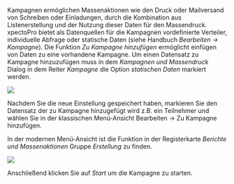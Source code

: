 Kampagnen ermöglichen Massenaktionen wie den Druck oder Mailversand von Schreiben oder Einladungen, durch die Kombination aus Listenerstellung und der Nutzung dieser Daten für den Massendruck. 
xpectoPro bietet als Datenquellen für die Kampagnen vordefinierte Verteiler, individuelle Abfrage oder statische Daten (siehe Handbuch *Bearbeiten → Kampagne*).
Die Funktion *Zu Kampagne hinzufügen* ermöglicht einfügen von Daten zu eine vorhandene Kampagne. 
Um einen Datensatz zu Kampagne hinzuzufügen muss in dem *Kampagnen und Massendruck* Dialog in dem Reiter *Kampagne* die Option *statischen Daten* markiert werden.

![](http://xpecto.github.io/docs/img/img_1461658954205.png)

Nachdem Sie die neue Einstellung gespeichert haben, markieren Sie den Datensatz der zu Kampagne hinzugefügt wird z.B. ein Teilnehmer und wählen Sie in der klassischen Menü-Ansicht Bearbeiten → Zu Kampagne hinzufügen.

In der modernen Menü-Ansicht ist die Funktion in der Registerkarte *Berichte und Massenaktionen* Gruppe *Erstellung* zu finden.

![](http://xpecto.github.io/docs/img/img_1461669901566.png)

Anschließend klicken Sie auf *Start* um die Kampagne zu starten.